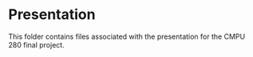 # Presentation

This folder contains files associated with the presentation for the
CMPU 280 final project.
